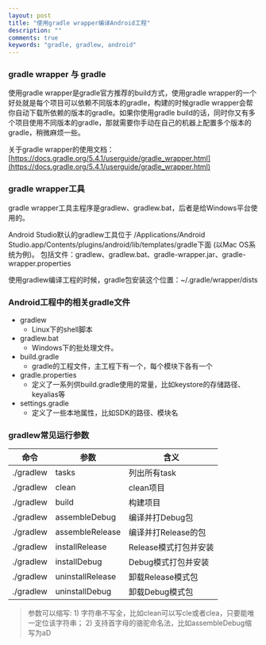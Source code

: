 ```yaml
---
layout: post
title: "使用gradle wrapper编译Android工程"
description: ""
comments: true
keywords: "gradle, gradlew, android"
---
```


### gradle wrapper 与 gradle
使用gradle wrapper是gradle官方推荐的build方式，使用gradle wrapper的一个好处就是每个项目可以依赖不同版本的gradle，构建的时候gradle wrapper会帮你自动下载所依赖的版本的gradle。如果你使用gradle build的话，同时你又有多个项目使用不同版本的gradle，那就需要你手动在自己的机器上配置多个版本的gradle，稍微麻烦一些。

关于gradle wrapper的使用文档：[https://docs.gradle.org/5.4.1/userguide/gradle_wrapper.html](https://docs.gradle.org/5.4.1/userguide/gradle_wrapper.html)

### gradle wrapper工具
gradle wrapper工具主程序是gradlew、gradlew.bat，后者是给Windows平台使用的。

Android Studio默认的gradlew工具位于 /Applications/Android Studio.app/Contents/plugins/android/lib/templates/gradle下面 (以Mac OS系统为例)。
包括文件：gradlew、gradlew.bat、gradle-wrapper.jar、gradle-wrapper.properties

使用gradlew编译工程的时候，gradle包安装这个位置：~/.gradle/wrapper/dists

### Android工程中的相关gradle文件
- gradlew
  - Linux下的shell脚本
- gradlew.bat
  - Windows下的批处理文件。
- build.gradle
  - gradle的工程文件，主工程下有一个，每个模块下各有一个
- gradle.properties
  - 定义了一系列供build.gradle使用的常量，比如keystore的存储路径、keyalias等
- settings.gradle
  - 定义了一些本地属性，比如SDK的路径、模块名

### gradlew常见运行参数
|命令      |参数              |含义                  |
|----      |----              |----                  |
|./gradlew | tasks            | 列出所有task         |
|./gradlew | clean            | clean项目            |
|./gradlew | build            | 构建项目             | 
|./gradlew | assembleDebug    | 编译并打Debug包      |
|./gradlew | assembleRelease  | 编译并打Release的包  |
|./gradlew | installRelease   | Release模式打包并安装|
|./gradlew | installDebug     | Debug模式打包并安装  |
|./gradlew | uninstallRelease | 卸载Release模式包    |
|./gradlew | uninstallDebug   | 卸载Debug模式包      |

> 参数可以缩写: 1) 字符串不写全，比如clean可以写cle或者clea，只要能唯一定位该字符串； 2) 支持首字母的骆驼命名法，比如assembleDebug缩写为aD


